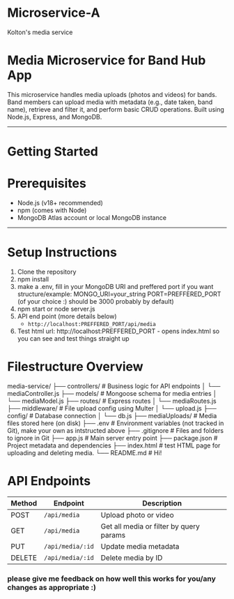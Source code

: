 ﻿# Microservice-A
Kolton's media service


# Media Microservice for Band Hub App 

This microservice handles media uploads (photos and videos) for bands. Band members can upload media with metadata (e.g., date taken, band name), retrieve and filter it, and perform basic CRUD operations. Built using Node.js, Express, and MongoDB.

---

# Getting Started

# Prerequisites

- Node.js (v18+ recommended)
- npm (comes with Node)
- MongoDB Atlas account or local MongoDB instance

---

# Setup Instructions

1. Clone the repository
2. npm install
3. make a .env, fill in your MongoDB URI and preffered port if you want
   structure/example:
   MONGO_URI=your_string
   PORT=PREFFERED_PORT (of your choice :) should be 3000 probably by default)
4. npm start or node server.js
5. API end point (more details below) 
   - `http://localhost:PREFFERED_PORT/api/media`
6. Test html url: http://localhost:PREFFERED_PORT - opens index.html so you can see and test things straight up

# Filestructure Overview

media-service/
├── controllers/            # Business logic for API endpoints
│   └── mediaController.js
├── models/                 # Mongoose schema for media entries
│   └── mediaModel.js
├── routes/                 # Express routes
│   └── mediaRoutes.js
├── middleware/             # File upload config using Multer
│   └── upload.js
├── config/                 # Database connection
│   └── db.js
├── mediaUploads/           # Media files stored here (on disk)
├── .env                    # Environment variables (not tracked in Git), make your own as intstructed above
├── .gitignore              # Files and folders to ignore in Git
├── app.js                  # Main server entry point
├── package.json            # Project metadata and dependencies
├── index.html              # test HTML page for uploading and deleting media. 
└── README.md               # Hi!

# API Endpoints

| Method | Endpoint         | Description                             |
| ------ | ---------------- | --------------------------------------- |
| POST   | `/api/media`     | Upload photo or video                   |
| GET    | `/api/media`     | Get all media or filter by query params |
| PUT    | `/api/media/:id` | Update media metadata                   |
| DELETE | `/api/media/:id` | Delete media by ID                      |

### please give me feedback on how well this works for you/any changes as appropriate :)